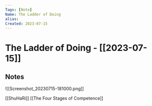 ```yaml
---
Tags: [Note]
Name: The Ladder of Doing
alias: 
Created: 2023-07-15
---
```

# The Ladder of Doing - [[2023-07-15]]
## Notes

![[Screenshot_20230715-181000.png]]

[[ShuHaRi]]
[[The Four Stages of Competence]]
